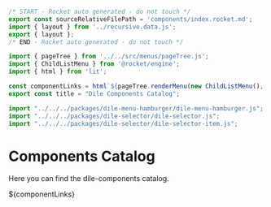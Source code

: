 ```js server
/* START - Rocket auto generated - do not touch */
export const sourceRelativeFilePath = 'components/index.rocket.md';
import { layout } from '../recursive.data.js';
export { layout };
/* END - Rocket auto generated - do not touch */

import { pageTree } from '../../src/menus/pageTree.js'; 
import { ChildListMenu } from '@rocket/engine';
import { html } from 'lit';

const componentLinks = html`${pageTree.renderMenu(new ChildListMenu(), sourceRelativeFilePath)}`;
export const title = "Dile Components Catalog";
```

```js script
import "../../../packages/dile-menu-hamburger/dile-menu-hamburger.js";
import "../../../packages/dile-selector/dile-selector.js";
import "../../../packages/dile-selector/dile-selector-item.js";
```


# Components Catalog

Here you can find the dile-components catalog.

<div>${componentLinks}</div>
